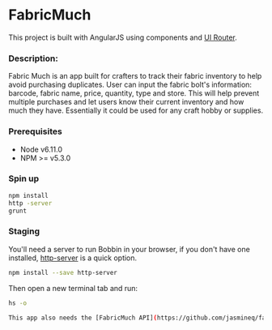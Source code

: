 # FabricMuch

This project is built with AngularJS using components and [UI Router](https://github.com/angular-ui/ui-router).

### Description:
Fabric Much is an app built for crafters to track their fabric inventory to help avoid purchasing duplicates. User can input the fabric bolt's information: barcode, fabric name, price, quantity, type and store. This will help prevent multiple purchases and let users know their current inventory and how much they have. Essentially it could be used for any craft hobby or supplies.

### Prerequisites
- Node v6.11.0
- NPM >= v5.3.0

### Spin up
```bash
npm install
http -server
grunt
```
### Staging

You'll need a server to run Bobbin in your browser, if you don't have one installed, [http-server](https://www.npmjs.com/package/http-server) is a quick option.

```bash
npm install --save http-server
```
Then open a new terminal tab and run:

```bash
hs -o

This app also needs the [FabricMuch API](https://github.com/jasmineq/fabric-much-api) in order for it to run.
